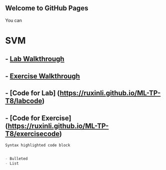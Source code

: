 ## Welcome to GitHub Pages

You can 

# SVM
## - [Lab Walkthrough](https://ruxinli.github.io/ML-TP-T8/labwalkthrough)
## - [Exercise Walkthrough](https://ruxinli.github.io/ML-TP-T8/exercisewalkthrough)
## - [Code for Lab] (https://ruxinli.github.io/ML-TP-T8/labcode)
## - [Code for Exercise] (https://ruxinli.github.io/ML-TP-T8/exercisecode)

```markdown
Syntax highlighted code block


- Bulleted
- List
